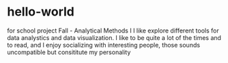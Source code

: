 # hello-world
for school project Fall - Analytical Methods I
I like explore different tools for data analystics and data visualization.
I like to be quite a lot of the times and to read, and I enjoy socializing with interesting people, those sounds uncompatible but consititute my personality
